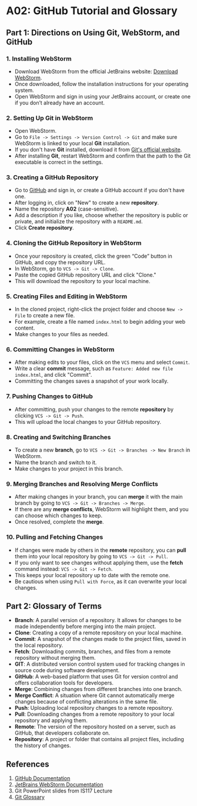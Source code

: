 # A02: GitHub Tutorial and Glossary

## Part 1: Directions on Using Git, WebStorm, and GitHub

### 1. **Installing WebStorm**
   - Download WebStorm from the official JetBrains website: [Download WebStorm](https://www.jetbrains.com/webstorm/download/).
   - Once downloaded, follow the installation instructions for your operating system.
   - Open WebStorm and sign in using your JetBrains account, or create one if you don’t already have an account.

### 2. **Setting Up Git in WebStorm**
   - Open WebStorm.
   - Go to `File -> Settings -> Version Control -> Git` and make sure WebStorm is linked to your local **Git** installation.
   - If you don't have **Git** installed, download it from [Git's official website](https://git-scm.com/downloads).
   - After installing **Git**, restart WebStorm and confirm that the path to the Git executable is correct in the settings.

### 3. **Creating a GitHub Repository**
   - Go to [GitHub](https://github.com) and sign in, or create a GitHub account if you don't have one.
   - After logging in, click on "New" to create a new **repository**.
   - Name the repository **A02** (case-sensitive).
   - Add a description if you like, choose whether the repository is public or private, and initialize the repository with a `README.md`.
   - Click **Create repository**.

### 4. **Cloning the GitHub Repository in WebStorm**
   - Once your repository is created, click the green “Code” button in GitHub, and copy the repository URL.
   - In WebStorm, go to `VCS -> Git -> Clone`.
   - Paste the copied GitHub repository URL and click "Clone."
   - This will download the repository to your local machine.

### 5. **Creating Files and Editing in WebStorm**
   - In the cloned project, right-click the project folder and choose `New -> File` to create a new file.
   - For example, create a file named `index.html` to begin adding your web content.
   - Make changes to your files as needed.

### 6. **Committing Changes in WebStorm**
   - After making edits to your files, click on the `VCS` menu and select `Commit`.
   - Write a clear **commit** message, such as `Feature: Added new file index.html`, and click "Commit".
   - Committing the changes saves a snapshot of your work locally.

### 7. **Pushing Changes to GitHub**
   - After committing, push your changes to the remote **repository** by clicking `VCS -> Git -> Push`.
   - This will upload the local changes to your GitHub repository.

### 8. **Creating and Switching Branches**
   - To create a new **branch**, go to `VCS -> Git -> Branches -> New Branch` in WebStorm.
   - Name the branch and switch to it.
   - Make changes to your project in this branch.

### 9. **Merging Branches and Resolving Merge Conflicts**
   - After making changes in your branch, you can **merge** it with the main branch by going to `VCS -> Git -> Branches -> Merge`.
   - If there are any **merge conflicts**, WebStorm will highlight them, and you can choose which changes to keep.
   - Once resolved, complete the **merge**.

### 10. **Pulling and Fetching Changes**
   - If changes were made by others in the **remote** repository, you can **pull** them into your local repository by going to `VCS -> Git -> Pull`.
   - If you only want to see changes without applying them, use the **fetch** command instead: `VCS -> Git -> Fetch`.
   - This keeps your local repository up to date with the remote one.
   - Be cautious when using `Pull with Force`, as it can overwrite your local changes.

## Part 2: Glossary of Terms

- **Branch**: A parallel version of a repository. It allows for changes to be made independently before merging into the main project.
- **Clone**: Creating a copy of a remote repository on your local machine.
- **Commit**: A snapshot of the changes made to the project files, saved in the local repository.
- **Fetch**: Downloading commits, branches, and files from a remote repository without merging them.
- **GIT**: A distributed version control system used for tracking changes in source code during software development.
- **GitHub**: A web-based platform that uses Git for version control and offers collaboration tools for developers.
- **Merge**: Combining changes from different branches into one branch.
- **Merge Conflict**: A situation where Git cannot automatically merge changes because of conflicting alterations in the same file.
- **Push**: Uploading local repository changes to a remote repository.
- **Pull**: Downloading changes from a remote repository to your local repository and applying them.
- **Remote**: The version of the repository hosted on a server, such as GitHub, that developers collaborate on.
- **Repository**: A project or folder that contains all project files, including the history of changes.

## References
1. [GitHub Documentation](https://docs.github.com/en)
2. [JetBrains WebStorm Documentation](https://www.jetbrains.com/webstorm/documentation/)
3. Git PowerPoint slides from IS117 Lecture
4. [Git Glossary](https://git-scm.com/docs/gitglossary)

